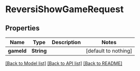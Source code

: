 # ReversiShowGameRequest


## Properties
Name | Type | Description | Notes
------------ | ------------- | ------------- | -------------
**gameId** | **String** |  | [default to nothing]


[[Back to Model list]](../README.md#models) [[Back to API list]](../README.md#api-endpoints) [[Back to README]](../README.md)


